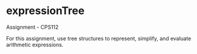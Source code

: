 # expressionTree

Assignment - CPS112

For this assignment, use tree structures to represent, simplify, and evaluate arithmetic expressions. 
